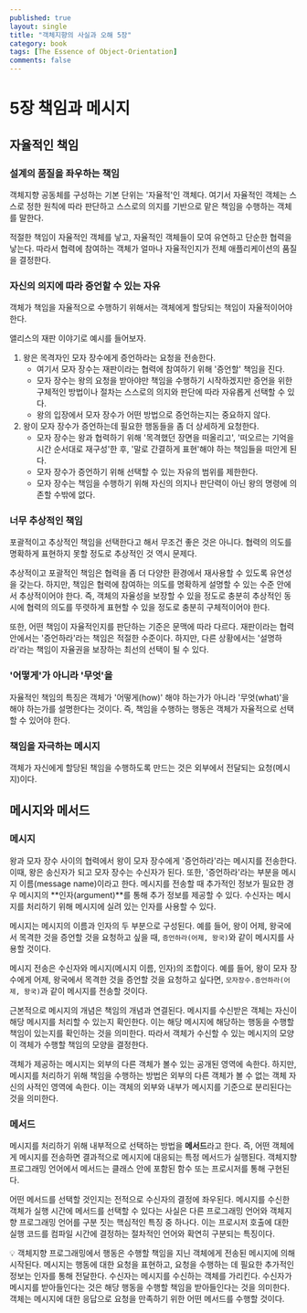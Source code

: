 ```yaml
---
published: true
layout: single
title: "객체지향의 사실과 오해 5장"
category: book
tags: [The Essence of Object-Orientation]
comments: false
---
```


# 5장 책임과 메시지

## 자율적인 책임

### 설계의 품질을 좌우하는 책임

객체지향 공동체를 구성하는 기본 단위는 '자율적'인 객체다. 여기서 자율적인 객체는 스스로 정한 원칙에 따라 판단하고 스스로의 의지를 기반으로 맡은 책임을 수행하는 객체를 말한다.

적절한 책임이 자율적인 객체를 낳고, 자율적인 객체들이 모여 유연하고 단순한 협력을 낳는다. 따라서 협력에 참여하는 객체가 얼마나 자율적인지가 전체 애플리케이션의 품질을 결정한다.

### 자신의 의지에 따라 증언할 수 있는 자유

객체가 책임을 자율적으로 수행하기 위해서는 객체에게 할당되는 책임이 자율적이어야 한다.

앨리스의 재판 이야기로 예시를 들어보자.

1. 왕은 목격자인 모자 장수에게 증언하라는 요청을 전송한다.
   - 여기서 모자 장수는 재판이라는 협력에 참여하기 위해 '증언할' 책임을 진다.
   - 모자 장수는 왕의 요청을 받아야만 책임을 수행하기 시작하겠지만 증언을 위한 구체적인 방법이나 절차는 스스로의 의지와 판단에 따라 자유롭게 선택할 수 있다.
   - 왕의 입장에서 모자 장수가 어떤 방법으로 증언하는지는 중요하지 않다.
2. 왕이 모자 장수가 증언하는데 필요한 행동들을 좀 더 상세하게 요청한다.
   - 모자 장수는 왕과 협력하기 위해 '목격했던 장면을 떠올리고', '떠오르는 기억을 시간 순서대로 재구성'한 후, '말로 간결하게 표현'해야 하는 책임들을 떠안게 된다.
   - 모자 장수가 증언하기 위해 선택할 수 있는 자유의 범위를 제한한다.
   - 모자 장수는 책임을 수행하기 위해 자신의 의지나 판단력이 아닌 왕의 명령에 의존할 수밖에 없다.

### 너무 추상적인 책임

포괄적이고 추상적인 책임을 선택한다고 해서 무조건 좋은 것은 아니다. 협력의 의도를 명확하게 표현하지 못할 정도로 추상적인 것 역시 문제다.

추상적이고 포괄적인 책임은 협력을 좀 더 다양한 환경에서 재사용할 수 있도록 유연성을 갖는다. 하지만, 책임은 협력에 참여하는 의도를 명확하게 설명할 수 있는 수준 안에서 추상적이어야 한다.
즉, 객체의 자율성을 보장할 수 있을 정도로 충분히 추상적인 동시에 협력의 의도를 뚜렷하게 표현할 수 있을 정도로 충분히 구체적이어야 한다.

또한, 어떤 책임이 자율적인지를 판단하는 기준은 문맥에 따라 다르다. 재판이라는 협력 안에서는 '증언하라'라는 책임은 적절한 수준이다. 하지만, 다른 상황에서는 '설명하라'라는 책임이 자율권을 보장하는 최선의 선택이 될 수 있다.

### '어떻게'가 아니라 '무엇'을

자율적인 책임의 특징은 객체가 '어떻게(how)' 해야 하는가가 아니라 '무엇(what)'을 해야 하는가를 설명한다는 것이다. 즉, 책임을 수행하는 행동은 객체가 자율적으로 선택할 수 있어야 한다.

### 책임을 자극하는 메시지

객체가 자신에게 할당된 책임을 수행하도록 만드는 것은 외부에서 전달되는 요청(메시지)이다.

## 메시지와 메서드

### 메시지

왕과 모자 장수 사이의 협력에서 왕이 모자 장수에게 '증언하라'라는 메시지를 전송한다. 이때, 왕은 송신자가 되고 모자 장수는 수신자가 된다. 또한, '증언하라'라는 부분을 메시지 이름(message name)이라고 한다. 메시지를 전송할 때 추가적인 정보가 필요한 경우 메시지의 **인자(argument)**를 통해 추가 정보를 제공할 수 있다. 수신자는 메시지를 처리하기 위해 메시지에 실려 있는 인자를 사용할 수 있다.

메시지는 메시지의 이름과 인자의 두 부분으로 구성된다. 예를 들어, 왕이 어제, 왕국에서 목격한 것을 증언할 것을 요청하고 싶을 때, `증언하라(어제, 왕국)`와 같이 메시지를 사용할 것이다.

메시지 전송은 수신자와 메시지(메시지 이름, 인자)의 조합이다. 예를 들어, 왕이 모자 장수에게 어제, 왕국에서 목격한 것을 증언할 것을 요청하고 싶다면, `모자장수.증언하라(어제, 왕국)`과 같이 메시지를 전송할 것이다.

근본적으로 메시지의 개념은 책임의 개념과 연결된다. 메시지를 수신받은 객체는 자신이 해당 메시지를 처리할 수 있는지 확인한다. 이는 해당 메시지에 해당하는 행동을 수행할 책임이 있는지를 확인하는 것을 의미한다. 따라서 객체가 수신할 수 있는 메시지의 모양이 객체가 수행할 책임의 모양을 결정한다.

객체가 제공하는 메시지는 외부의 다른 객체가 볼수 있는 공개된 영역에 속한다. 하지만, 메시지를 처리하기 위해 책임을 수행하는 방법은 외부의 다른 객체가 볼 수 없는 객체 자신의 사적인 영역에 속한다. 이는 객체의 외부와 내부가 메시지를 기준으로 분리된다는 것을 의미한다.

### 메서드

메시지를 처리하기 위해 내부적으로 선택하는 방법을 **메서드**라고 한다. 즉, 어떤 객체에게 메시지를 전송하면 결과적으로 메시지에 대응되는 특정 메서드가 실행된다. 객체지향 프로그래밍 언어에서 메서드는 클래스 안에 포함된 함수 또는 프로시저를 통해 구현된다.

어떤 메서드를 선택할 것인지는 전적으로 수신자의 결정에 좌우된다. 메시지를 수신한 객체가 실행 시간에 메서드를 선택할 수 있다는 사실은 다른 프로그래밍 언어와 객체지향 프로그래밍 언어를 구분 짓는 핵심적인 특징 중 하나다. 이는 프로시저 호출에 대한 실행 코드를 컴파일 시간에 결정하는 절차적인 언어와 확연히 구분되는 특징이다.

:bulb: 객체지향 프로그래밍에서 행동은 수행할 책임을 지닌 객체에게 전송된 메시지에 의해 시작된다. 메시지는 행동에 대한 요청을 표현하고, 요청을 수행하는 데 필요한 추가적인 정보는 인자를 통해 전달한다. 수신자는 메시지를 수신하는 객체를 가리킨다. 수신자가 메시지를 받아들인다는 것은 해당 행동을 수행할 책임을 받아들인다는 것을 의미한다. 객체는 메시지에 대한 응답으로 요청을 만족하기 위한 어떤 메서드를 수행할 것이다.
